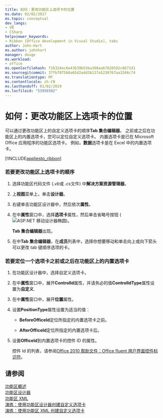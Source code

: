 ```yaml
---
title: 如何：更改功能区上选项卡的位置
ms.date: 02/02/2017
ms.topic: conceptual
dev_langs:
- VB
- CSharp
helpviewer_keywords:
- Ribbon [Office development in Visual Studio], tabs
author: John-Hart
ms.author: johnhart
manager: douge
ms.workload:
- office
ms.openlocfilehash: f1b324ec6e43639b55ba308aab7028592c8671d1
ms.sourcegitcommit: 37fb7075b0a65d2add3b137a5230767aa3266c74
ms.translationtype: MT
ms.contentlocale: zh-CN
ms.lasthandoff: 01/02/2019
ms.locfileid: "53956502"
---
```

# <a name="how-to-change-the-position-of-a-tab-on-the-ribbon"></a>如何：更改功能区上选项卡的位置
  可以通过更改功能区上的自定义选项卡的顺序**Tab 集合编辑器**。 之前或之后在功能区上的内置选项卡，您可以定位自定义选项卡。 内置选项卡是已在 Microsoft Office 应用程序的功能区选项卡。 例如，**数据**选项卡是在 Excel 中的内置选项卡。  
  
 [!INCLUDE[appliesto_ribbon](../vsto/includes/appliesto-ribbon-md.md)]  
  
### <a name="to-change-the-order-of-tabs-on-the-ribbon"></a>若要更改功能区上选项卡的顺序  
  
1.  选择功能区代码文件 (*.vb*或 *.cs*文件) 中**解决方案资源管理器**。  
  
2.  上**视图**菜单上，单击**设计器**。  
  
3.  右键单击功能区设计器中，然后依次**属性**。  
  
4.  在中**属性**窗口中，选择**选项卡**属性，然后单击省略号按钮 (![ASP.NET 移动设计器椭圆](../sharepoint/media/mwellipsis.gif "ASP.NET 移动设计器椭圆"))。  
  
     **Tab 集合编辑器**出现。  
  
5.  在中**Tab 集合编辑器**，在**成员**列表中，选择你想要移动和单击向上或向下箭头可以更改 tab 键顺序选项的卡。  
  
### <a name="to-position-a-tab-before-or-after-a-built-in-tab-on-the-ribbon"></a>若要定位一个选项卡之前或之后在功能区上的内置选项卡  
  
1.  在功能区设计器中，选择自定义选项卡。  
  
2.  在中**属性**窗口中，展开**ControlId**属性，并请务必的值**ControlIdType**属性设置为**自定义**.  
  
3.  在中**属性**窗口中，展开**位置**属性。  
  
4.  设置**PositionType**属性设置为适当的值：  
  
    -   **BeforeOfficeId**定位所指定的内置选项卡之前。  
  
    -   **AfterOfficeId**定位所指定的内置选项卡后。  
  
5.  设置**OfficeId**到内置选项卡的控件 ID 的属性。  
  
     控件 Id 的列表，请参阅[Office 2010 帮助文件：Office fluent 用户界面控件标识符](http://go.microsoft.com/fwlink/?LinkID=181052)。  
  
## <a name="see-also"></a>请参阅  
 [功能区概述](../vsto/ribbon-overview.md)   
 [功能区设计器](../vsto/ribbon-designer.md)   
 [功能区 XML](../vsto/ribbon-xml.md)   
 [演练：使用功能区设计器创建自定义选项卡](../vsto/walkthrough-creating-a-custom-tab-by-using-the-ribbon-designer.md)   
 [演练：使用功能区 XML 创建自定义选项卡](../vsto/walkthrough-creating-a-custom-tab-by-using-ribbon-xml.md)  
